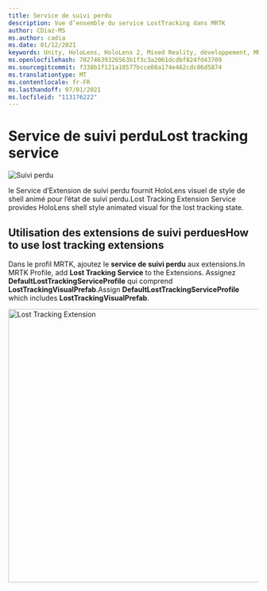 ```yaml
---
title: Service de suivi perdu
description: Vue d’ensemble du service LostTracking dans MRTK
author: CDiaz-MS
ms.author: cadia
ms.date: 01/12/2021
keywords: Unity, HoloLens, HoloLens 2, Mixed Reality, développement, MRTK
ms.openlocfilehash: 70274639326563b1f3c3a2061dcdbf824fd43709
ms.sourcegitcommit: f338b1f121a10577bcce08a174e462cdc86d5874
ms.translationtype: MT
ms.contentlocale: fr-FR
ms.lasthandoff: 07/01/2021
ms.locfileid: "113176222"
---
```

# <a name="lost-tracking-service"></a><span data-ttu-id="18211-104">Service de suivi perdu</span><span class="sxs-lookup"><span data-stu-id="18211-104">Lost tracking service</span></span>

![Suivi perdu](../images/lost-tracking/LostTrackingVisualization.jpg)

<span data-ttu-id="18211-106">le Service d’Extension de suivi perdu fournit HoloLens visuel de style de shell animé pour l’état de suivi perdu.</span><span class="sxs-lookup"><span data-stu-id="18211-106">Lost Tracking Extension Service provides HoloLens shell style animated visual for the lost tracking state.</span></span>

## <a name="how-to-use-lost-tracking-extensions"></a><span data-ttu-id="18211-107">Utilisation des extensions de suivi perdues</span><span class="sxs-lookup"><span data-stu-id="18211-107">How to use lost tracking extensions</span></span>

<span data-ttu-id="18211-108">Dans le profil MRTK, ajoutez le **service de suivi perdu** aux extensions.</span><span class="sxs-lookup"><span data-stu-id="18211-108">In MRTK Profile, add **Lost Tracking Service** to the Extensions.</span></span> <span data-ttu-id="18211-109">Assignez **DefaultLostTrackingServiceProfile** qui comprend **LostTrackingVisualPrefab**.</span><span class="sxs-lookup"><span data-stu-id="18211-109">Assign **DefaultLostTrackingServiceProfile** which includes **LostTrackingVisualPrefab**.</span></span>

<img src="../images/lost-tracking/LostTracking_Extensions.png" width="550" alt="Lost Tracking Extension">
